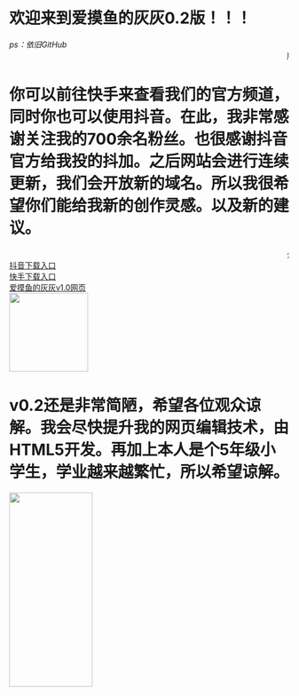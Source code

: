 <!DOCTYPE html>
<html>

<head>
  <meta charset="UTF-8">
  <meta name="viewport" content="width=device-width, initial-scale=1">
  <title>爱摸鱼的灰灰0.2</title>
</head>
<body>
  <h1>欢迎来到爱摸鱼的灰灰0.2版！！！</h1>
  <i>ps：依旧GitHub</i>
  <marquee>版本v0.2</marquee>
  <h1>你可以前往快手来查看我们的官方频道，同时你也可以使用抖音。在此，我非常感谢关注我的700余名粉丝。也很感谢抖音官方给我投的抖加。之后网站会进行连续更新，我们会开放新的域名。所以我很希望你们能给我新的创作灵感。以及新的建议。</h1>
  <marquee>介绍到此结束</marquee>
<a href="https://www.douyin.com/">抖音下载入口</a><br>
<a href="https://m.kuaishou.com/">快手下载入口</a><br>
<a href="https://huihui54188max.github.io/-/">爱摸鱼的灰灰v1.0网页</a><br>
<img src="爱摸鱼的灰灰.png"winth="142"height="142"><br>
<h1>v0.2还是非常简陋，希望各位观众谅解。我会尽快提升我的网页编辑技术，由HTML5开发。再加上本人是个5年级小学生，学业越来越繁忙，所以希望谅解。</h1>
<img src="源代码.jpg"width="150"height="350"
</body>
</html>
